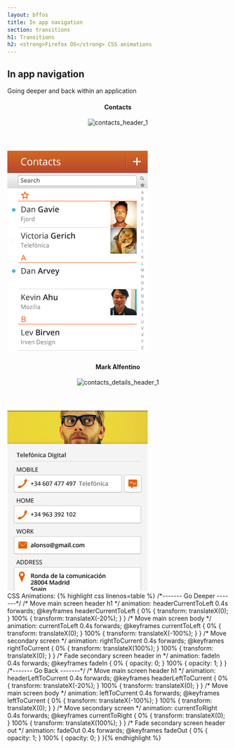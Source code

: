 ```yaml
---
layout: bffos
title: In app navigation
section: transitions
h1: Transitions
h2: <strong>Firefox OS</strong> CSS animations
---
```


## In app navigation

Going deeper and back within an application

<section class="transition">
  <article id="example-deeper" class="phone-frame">
    <div class="play">
      <span class="glow"></span>
      <span class="shape"></span>
    </div>
    <section class="full frame header">
      <div class="statusbar"></div>
      <div class="apps-container">
        <div id="deeper-app-1" class="app" data-position="current">
          <header>
            <h1>Contacts</h1>
            <img src="../images/transitions/contacts_header_1.png" alt="contacts_header_1">
          </header>
          <img src="../images/transitions/contacts.png" alt="contacts" class="body">
        </div>
        <div id="deeper-app-2" class="app" data-position="right">
          <header>
            <h1>Mark Alfentino</h1>
            <img src="../images/transitions/contacts_details_header_1.png" alt="contacts_details_header_1">
          </header>
          <img src="../images/transitions/contacts_details.png" alt="contacts_details" class="body">
        </div>
      </div>
    </section>
  </article>
  <label>CSS Animations:</label>
  {% highlight css linenos=table %}
/*------- Go Deeper -------*/
/* Move main screen header h1 */
animation: headerCurrentToLeft 0.4s forwards;
@keyframes headerCurrentToLeft {
  0%   { transform: translateX(0); }
  100% { transform: translateX(-20%); }
}
/* Move main screen body */
animation: currentToLeft 0.4s forwards;
@keyframes currentToLeft {
  0%   { transform: translateX(0); }
  100% { transform: translateX(-100%); }
}
/* Move secondary screen */
animation: rightToCurrent 0.4s forwards;
@keyframes rightToCurrent {
  0%   { transform: translateX(100%); }
  100% { transform: translateX(0); }
}
/* Fade secondary screen header in */
animation: fadeIn 0.4s forwards;
@keyframes fadeIn {
  0%   { opacity: 0; }
  100% { opacity: 1; }
}
/*------- Go Back -------*/
/* Move main screen header h1 */
animation: headerLeftToCurrent 0.4s forwards;
@keyframes headerLeftToCurrent {
  0%   { transform: translateX(-20%); }
  100% { transform: translateX(0); }
}
/* Move main screen body */
animation: leftToCurrent 0.4s forwards;
@keyframes leftToCurrent {
  0%   { transform: translateX(-100%); }
  100% { transform: translateX(0); }
}
/* Move secondary screen */
animation: currentToRight 0.4s forwards;
@keyframes currentToRight {
  0%   { transform: translateX(0); }
  100% { transform: translateX(100%); }
}
/* Fade secondary screen header out */
animation: fadeOut 0.4s forwards;
@keyframes fadeOut {
  0%   { opacity: 1; }
  100% { opacity: 0; }
}{% endhighlight %}
</section>
